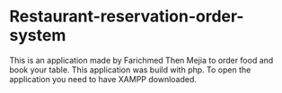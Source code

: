 # Restaurant-reservation-order-system
This is an application made by Farichmed Then Mejia to order food and book your table. This application was build with php. To open the application you need to have XAMPP downloaded.
